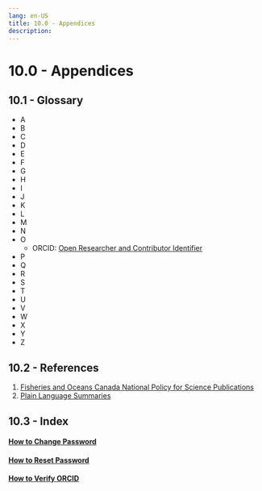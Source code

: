 ```yaml
---
lang: en-US
title: 10.0 - Appendices
description:
---
```

# 10.0 - Appendices

## 10.1 - Glossary
- A
- B
- C
- D
- E
- F
- G
- H
- I
- J
- K
- L
- M
- N
- O
  - ORCID: [Open Researcher and Contributor Identifier](https://orcid.org/)
- P
- Q
- R
- S
- T
- U
- V
- W
- X
- Y
- Z

## 10.2 - References
1. [Fisheries and Oceans Canada National Policy for Science Publications](https://www.dfo-mpo.gc.ca/about-notre-sujet/publications/science/policy-politique/index-eng.html)
2. [Plain Language Summaries](https://www.canada.ca/en/privy-council/services/communications-community-office/communications-101-boot-camp-canadian-public-servants/plain-language-accessibility-inclusive-communications.html)

## 10.3 - Index

#### [How to Change Password](/guide/customization-and-security.html#how-to-change-your-password)
#### [How to Reset Password](/guide/customization-and-security.html#reset-password)
#### [How to Verify ORCID](/guide/advanced-features.html#_6-1-3-manage-orcid)
